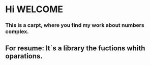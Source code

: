 # Hi WELCOME 
### This is a carpt, where you find my work about numbers complex.

## For resume: It´s a library the fuctions whith oparations.